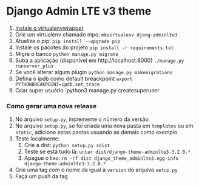 # Django Admin LTE v3 theme

1. [Instale o virtualenvwrapper](https://virtualenvwrapper.readthedocs.io/en/latest/install.html)
2. Crie um virtualenv chamado mpo: `mkvirtualenv djang-adminlte3`
3. Atualize o pip: `pip install --upgrade pip`
4. Instale os pacotes do projeto `pip install -r requirements.txt`
5. Migre o banco `python manage.py migrate`
7. Suba a aplicação (disponível em http://localhost:8000) `./manage.py runserver_plus`
8. Se você alterar algum plugin `python manage.py makemigrations`
9. Defina o ipdb como default breackpoint `export PYTHONBREAKPOINT=ipdb.set_trace`
10. Criar super usuário `python3 manage.py createsuperuser

### Como gerar uma nova release

1. No arquivo `setup.py`, incremente o número da versão
2. No arquivo `setup.py`, se foi criada uma nova pasta em `templates` ou em  `static`, adicione estas pastas usuando as demais como exemplo
3. Teste localmente:
    1. Crie a dist: `python setup.py sdist`
    2. Teste se está tudo lá: `untar dist/django-theme-adminlte3-3.2.0.*`
    3. Apague o lixo: `rm -rf dist django_theme_adminlte3.egg-info  django-theme-adminlte3-3.2.0.*`
4. Crie uma tag com o nome da igual à `version` do arquivo `setup.py`
5. Faça um push da tag
